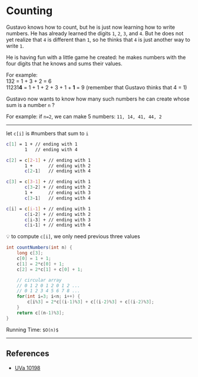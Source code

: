 # Counting

Gustavo knows how to count, but he is just now learning how to write numbers. 
He has already learned the digits `1`, `2`, `3`, and `4`. But he does not yet 
realize that `4` is different than `1`, so he thinks that `4` is just another way to write `1`.

He is having fun with a little game he created: he makes numbers with the four digits that he knows and sums their values.

For example:  
132 = 1 + 3 + 2 = 6  
11231**4** = 1 + 1 + 2 + 3 + 1 + **1** = 9 (remember that Gustavo thinks that 4 = 1)

Gustavo now wants to know how many such numbers he can create whose sum is a number `n` ?

For example: if `n=2`, we can make 5 numbers: `11, 14, 41, 44, 2`

---

let `c[i]` is #numbers that sum to `i`

```bash
c[1] = 1 + // ending with 1
       1   // ending with 4

c[2] = c[2-1] + // ending with 1
       1 +      // ending with 2
       c[2-1]   // ending with 4

c[3] = c[3-1] + // ending with 1
       c[3-2] + // ending with 2
       1 +      // ending with 3
       c[3-1]   // ending with 4

c[i] = c[i-1] + // ending with 1
       c[i-2] + // ending with 2
       c[i-3] + // ending with 3
       c[i-1] + // ending with 4
```

:bulb: to compute `c[i]`, we only need previous three values

```java
int countNumbers(int n) {
    long c[3];
    c[0] = 1 + 1;
    c[1] = 2*c[0] + 1;
    c[2] = 2*c[1] + c[0] + 1;

    // circular array
    // 0 1 2 0 1 2 0 1 2 ...
    // 0 1 2 3 4 5 6 7 8 ...
    for(int i=3; i<n; i++) {
        c[i%3] = 2*c[(i-1)%3] + c[(i-2)%3] + c[(i-2)%3];
    }
    return c[(n-1)%3];
}
```

Running Time: `$O(n)$`

---

## References

* [UVa 10198](https://uva.onlinejudge.org/index.php?option=com_onlinejudge&Itemid=8&page=show_problem&problem=1139)
